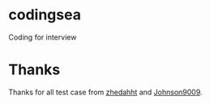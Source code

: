 # codingsea
Coding for interview

# Thanks
Thanks for all test case from [zhedahht](https://github.com/zhedahht/CodingInterviewChinese2) and [Johnson9009](https://github.com/Johnson9009/CodingInterviewChinese2).

